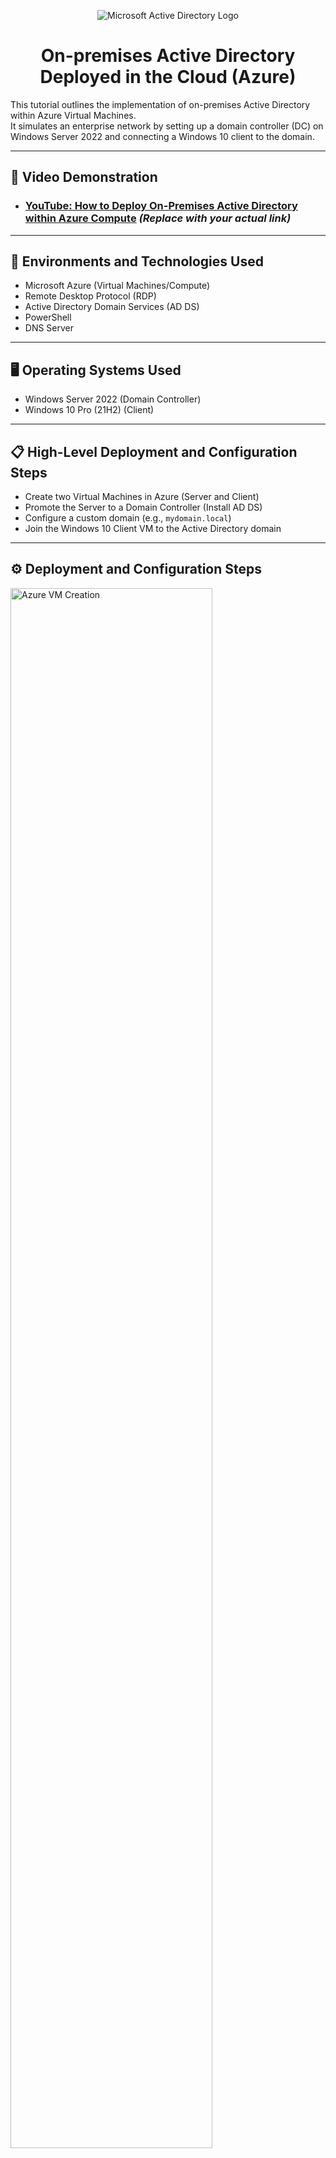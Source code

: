 <p align="center">
  <img src="https://i.imgur.com/pU5A58S.png" alt="Microsoft Active Directory Logo"/>
</p>

<h1 align="center">On-premises Active Directory Deployed in the Cloud (Azure)</h1>

This tutorial outlines the implementation of on-premises Active Directory within Azure Virtual Machines.<br />
It simulates an enterprise network by setting up a domain controller (DC) on Windows Server 2022 and connecting a Windows 10 client to the domain.

---

<h2>🎥 Video Demonstration</h2>

- ### [YouTube: How to Deploy On-Premises Active Directory within Azure Compute](https://www.youtube.com) *(Replace with your actual link)*

---

<h2>🧰 Environments and Technologies Used</h2>

- Microsoft Azure (Virtual Machines/Compute)
- Remote Desktop Protocol (RDP)
- Active Directory Domain Services (AD DS)
- PowerShell
- DNS Server

---

<h2>🖥️ Operating Systems Used</h2>

- Windows Server 2022 (Domain Controller)
- Windows 10 Pro (21H2) (Client)

---

<h2>📋 High-Level Deployment and Configuration Steps</h2>

- Create two Virtual Machines in Azure (Server and Client)
- Promote the Server to a Domain Controller (Install AD DS)
- Configure a custom domain (e.g., `mydomain.local`)
- Join the Windows 10 Client VM to the Active Directory domain

---

<h2>⚙️ Deployment and Configuration Steps</h2>

<p>
<img src="https://i.imgur.com/NfLg3l2.png" height="80%" width="80%" alt="Azure VM Creation"/>
</p>
<p>
<strong>Step 1:</strong> Deploy two Azure VMs. One will run Windows Server 2022 and act as the Domain Controller. The other will run Windows 10 and serve as a domain-joined workstation. Make sure both VMs are in the same virtual network.
</p>
<br />

<p>
<img src="https://i.imgur.com/xuQxjvi.png" height="80%" width="80%" alt="Promoting Domain Controller"/>
</p>
<p>
<strong>Step 2:</strong> On the Server 2022 VM, install the <code>Active Directory Domain Services</code> role using Server Manager. After installation, promote the server to a domain controller and create a new forest (e.g., `mydomain.local`).
</p>
<br />

<p>
<img src="https://i.imgur.com/4dO7ZkC.png" height="80%" width="80%" alt="DNS Configuration"/>
</p>
<p>
<strong>Step 3:</strong> Update the network settings on the Windows 10 VM so its DNS points to the private IP of the Domain Controller. This is required for domain joining to work correctly.
</p>
<br />

<p>
<img src="https://i.imgur.com/6c7RQhI.png" height="80%" width="80%" alt="Join Domain"/>
</p>
<p>
<strong>Step 4:</strong> On the Windows 10 VM, go to <code>System > About > Rename this PC (Advanced)</code> and click "Join a domain". Enter your custom domain (e.g., `mydomain.local`) and provide credentials of a domain user. Restart the VM after successful domain join.
</p>
<br />

<p>
<img src="https://i.imgur.com/qcyRHMm.png" height="80%" width="80%" alt="Test Login"/>
</p>
<p>
<strong>Step 5:</strong> Log in to the Windows 10 VM using domain credentials (e.g., `mydomain\Zack.Nelson`). Verify domain policies, access, and trust are functioning correctly.
</p>

---

<h2>🔧 Optional Configuration</h2>

- Create and organize Organizational Units (OUs)
- Create users, groups, and apply Group Policy Objects (GPOs)
- Install RSAT tools to manage AD remotely
- Set up additional DNS zones or replication

---

<h2>📬 Questions or Issues?</h2>

If you have questions, feel free to open an issue in this repo or drop a comment under the YouTube tutorial!

---
